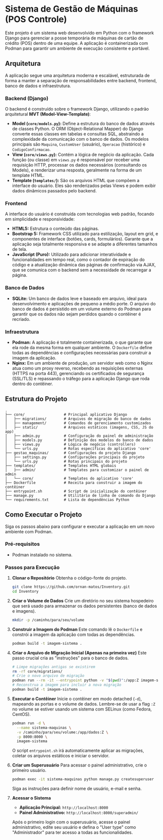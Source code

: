 # Sistema de Gestão de Máquinas (POS Controle)

Este projeto é um sistema web desenvolvido em Python com o framework Django para gerenciar a posse temporária de máquinas de cartão de crédito (POS) dentro de uma equipe. A aplicação é containerizada com Podman para garantir um ambiente de execução consistente e portável.

## Arquitetura

A aplicação segue uma arquitetura moderna e escalável, estruturada de forma a manter a separação de responsabilidades entre backend, frontend, banco de dados e infraestrutura.

### Backend (Django)

O backend é construído sobre o framework Django, utilizando o padrão arquitetural **MVT (Model-View-Template)**:

* **Model (`core/models.py`):** Define a estrutura do banco de dados através de classes Python. O ORM (Object-Relational Mapper) do Django converte essas classes em tabelas e consultas SQL, abstraindo a complexidade da comunicação com o banco de dados. Os modelos principais são `Maquina`, `CustomUser` (usuário), `Operacao` (histórico) e `CodigoConfirmacao`.
* **View (`core/views.py`):** Contém a lógica de negócio da aplicação. Cada função (ou classe) em `views.py` é responsável por receber uma requisição HTTP, processar os dados necessários (consultando os Models), e renderizar uma resposta, geralmente na forma de um template HTML.
* **Template (`templates/`):** São os arquivos HTML que compõem a interface do usuário. Eles são renderizados pelas Views e podem exibir dados dinâmicos passados pelo backend.

### Frontend

A interface do usuário é construída com tecnologias web padrão, focando em simplicidade e responsividade:

* **HTML5:** Estrutura o conteúdo das páginas.
* **Bootstrap 5:** Framework CSS utilizado para estilização, layout em grid, e componentes de interface (botões, cards, formulários). Garante que a aplicação seja totalmente responsiva e se adapte a diferentes tamanhos de tela.
* **JavaScript (Puro):** Utilizado para adicionar interatividade e funcionalidades em tempo real, como o contador de expiração do código e a atualização dinâmica das páginas de confirmação via AJAX, que se comunica com o backend sem a necessidade de recarregar a página.

### Banco de Dados

* **SQLite:** Um banco de dados leve e baseado em arquivo, ideal para desenvolvimento e aplicações de pequeno a médio porte. O arquivo do banco de dados é persistido em um volume externo do Podman para garantir que os dados não sejam perdidos quando o contêiner é recriado.

### Infraestrutura

* **Podman:** A aplicação é totalmente containerizada, o que garante que ela rode da mesma forma em qualquer ambiente. O `Dockerfile` define todas as dependências e configurações necessárias para construir a imagem da aplicação.
* **Nginx:** Em um ambiente de produção, um servidor web como o Nginx atua como um proxy reverso, recebendo as requisições externas (HTTPS na porta 443), gerenciando os certificados de segurança (SSL/TLS) e repassando o tráfego para a aplicação Django que roda dentro do contêiner.

## Estrutura do Projeto

```
.
├── core/                  # Principal aplicativo Django
│   ├── migrations/        # Arquivos de migração do banco de dados
│   ├── management/        # Comandos de gerenciamento customizados
│   ├── static/            # Arquivos estáticos (imagens, CSS, JS do app)
│   ├── admin.py           # Configuração do painel de administração
│   ├── models.py          # Definição dos modelos do banco de dados
│   ├── views.py           # Lógica de negócio (controllers)
│   └── urls.py            # Rotas específicas do aplicativo 'core'
├── gestao_maquinas/       # Configurações do projeto Django
│   ├── settings.py        # Configurações principais do projeto
│   └── urls.py            # Rotas principais do projeto
├── templates/             # Templates HTML globais
│   ├── admin/             # Templates para customizar o painel de admin
│   └── core/              # Templates do aplicativo 'core'
├── Dockerfile             # Receita para construir a imagem do contêiner
├── entrypoint.sh          # Script de inicialização do contêiner
├── manage.py              # Utilitário de linha de comando do Django
└── requirements.txt       # Lista de dependências Python
```

## Como Executar o Projeto

Siga os passos abaixo para configurar e executar a aplicação em um novo ambiente com Podman.

### Pré-requisitos

* Podman instalado no sistema.

### Passos para Execução

1.  **Clonar o Repositório**
    Obtenha o código-fonte do projeto.
    ```bash
    git clone https://github.com/ornan-matos/Inventory.git
    cd Inventory
    ```

2.  **Criar o Volume de Dados**
    Crie um diretório no seu sistema hospedeiro que será usado para armazenar os dados persistentes (banco de dados e imagens).
    ```bash
    mkdir -p /caminho/para/seu/volume
    ```

3.  **Construir a Imagem do Podman**
    Este comando lê o `Dockerfile` e constrói a imagem da aplicação com todas as dependências.
    ```bash
    podman build -t imagem-sistema .
    ```

4.  **Criar o Arquivo de Migração Inicial (Apenas na primeira vez)**
    Este passo crucial cria as "instruções" para o banco de dados.
    ```bash
    # Limpe migrações antigas se existirem
    rm -rf core/migrations/
    # Crie o novo arquivo de migração
    podman run --rm -it --entrypoint python -v "$(pwd)":/app:Z imagem-sistema manage.py makemigrations core
    # Reconstrua a imagem para incluir a nova migração
    podman build -t imagem-sistema .
    ```

5.  **Executar o Contêiner**
    Inicie o contêiner em modo detached (`-d`), mapeando as portas e o volume de dados. Lembre-se de usar a flag `:Z` no volume se estiver usando um sistema com SELinux (como Fedora, CentOS).
    ```bash
    podman run -d \
      --name sistema-maquinas \
      -v /caminho/para/seu/volume:/app/dados:Z \
      -p 8000:8000 \
      imagem-sistema
    ```
    O script `entrypoint.sh` irá automaticamente aplicar as migrações, coletar os arquivos estáticos e iniciar o servidor.

6.  **Criar um Superusuário**
    Para acessar o painel administrativo, crie o primeiro usuário.
    ```bash
    podman exec -it sistema-maquinas python manage.py createsuperuser
    ```
    Siga as instruções para definir nome de usuário, e-mail e senha.

7.  **Acessar o Sistema**
    * **Aplicação Principal:** `http://localhost:8000`
    * **Painel Administrativo:** `http://localhost:8000/superadmin/`

    Após o primeiro login com o superusuário, acesse o painel administrativo, edite seu usuário e defina o "User type" como "Administrador" para ter acesso a todas as funcionalidades.

